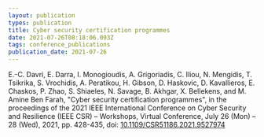 ```yaml
---
layout: publication
types: publication
title: Cyber security certification programmes
date: 2021-07-26T08:18:06.093Z
tags: conference_publications
publication_date: 2021-07-26
---
```

E.-C. Davri, E. Darra, I. Monogioudis, A. Grigoriadis, C. Iliou, N. Mengidis, T. Tsikrika, S. Vrochidis, A. Peratikou, H. Gibson, D. Haskovic, D. Kavallieros, E. Chaskos, P. Zhao, S. Shiaeles, N. Savage, B. Akhgar, X. Bellekens, and M. Amine Ben Farah, "Cyber security certification programmes", in the proceedings of the 2021 IEEE International Conference on Cyber Security and Resilience (IEEE CSR) – Workshops, Virtual Conference, July 26 (Mon) – 28 (Wed), 2021, pp. 428-435, doi: [10.1109/CSR51186.2021.9527974](https://doi.org/10.1109/CSR51186.2021.9527974)